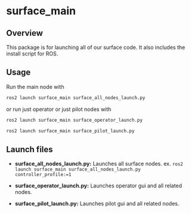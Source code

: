 # surface_main

## Overview

This package is for launching all of our surface code. It also includes the install script for ROS.

## Usage

Run the main node with

```bash
ros2 launch surface_main surface_all_nodes_launch.py
```

or run just operator or just pilot nodes with

```bash
ros2 launch surface_main surface_operator_launch.py
```

```bash
ros2 launch surface_main surface_pilot_launch.py
```

## Launch files

* **surface_all_nodes_launch.py:** Launches all surface nodes. ex. `ros2 launch surface_main surface_all_nodes_launch.py controller_profile:=1`

* **surface_operator_launch.py:** Launches operator gui and all related nodes.

* **surface_pilot_launch.py:** Launches pilot gui and all related nodes.
